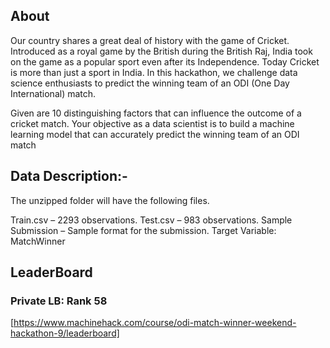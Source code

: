 ## About
Our country shares a great deal of history with the game of Cricket. Introduced as a royal game by the British during the British Raj, India took on the game as a popular sport even after its Independence. Today Cricket is more than just a sport in India. In this hackathon, we challenge data science enthusiasts to predict the winning team of an ODI (One Day International) match.

Given are 10 distinguishing factors that can influence the outcome of a cricket match. Your objective as a data scientist is to build a machine learning model that can accurately predict the winning team of an ODI match

## Data Description:-
The unzipped folder will have the following files.

Train.csv –  2293 observations.
Test.csv –  983 observations.
Sample Submission – Sample format for the submission.
Target Variable: MatchWinner

## LeaderBoard 
### Private LB: Rank 58
[https://www.machinehack.com/course/odi-match-winner-weekend-hackathon-9/leaderboard]
